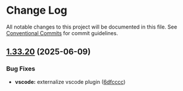 # Change Log

All notable changes to this project will be documented in this file.
See [Conventional Commits](https://conventionalcommits.org) for commit guidelines.

## [1.33.20](https://github.com/runeya/runeya/compare/v1.33.19...v1.33.20) (2025-06-09)

### Bug Fixes

* **vscode:** externalize vscode plugin ([6dfcccc](https://github.com/runeya/runeya/commit/6dfcccc046a42e153c2348bee0a5d207e75e3c3a))

